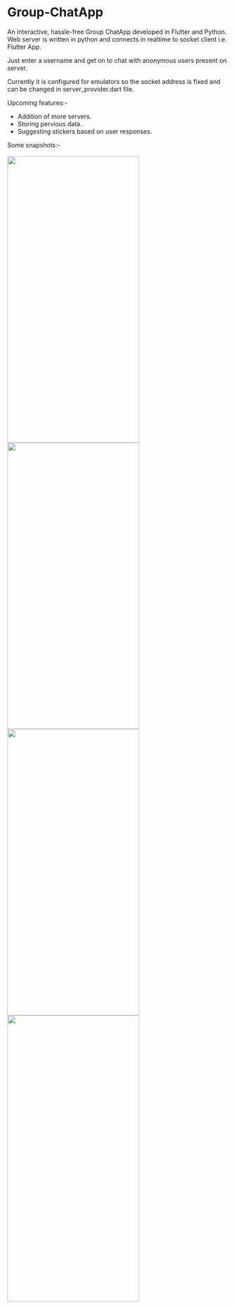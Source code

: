 # Group-ChatApp

An interactive, hassle-free Group ChatApp developed in Flutter and Python.
Web server is written in python and connects in realtime to socket client i.e. Flutter App.

Just enter a username and get on to chat with anonymous users present on server.

Currently it is configured for emulators so the socket address is fixed and can be changed in server_provider.dart file.

Upcoming features:-
- Addition of more servers.
- Storing pervious data.
- Suggesting stickers based on user responses.

Some snapshots:-
<br>
<br>
<img src='https://github.com/OmHS8/Group-ChatApp/assets/119601753/3bec0b47-ed7d-4c2e-982a-ffdfb43dbc05' height=650 width=300>
<img src='https://github.com/OmHS8/Group-ChatApp/assets/119601753/a309e949-8589-4d13-b3da-7712959bb4fe' height=650 width=300>
<img src='https://github.com/OmHS8/Group-ChatApp/assets/119601753/59384fea-f284-4cb9-9b0c-4b85b03d35bd' height=650 width=300>
<img src='https://github.com/OmHS8/Group-ChatApp/assets/119601753/f7111472-60d2-462b-9688-87b407b8ad47' height=650 width=300>
